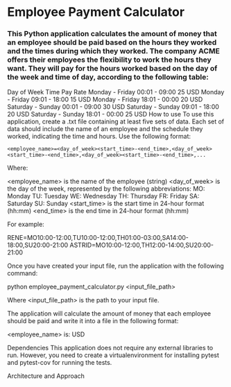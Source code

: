 # Employee Payment Calculator

### This Python application calculates the amount of money that an employee should be paid based on the hours they worked and the times during which they worked. The company ACME offers their employees the flexibility to work the hours they want. They will pay for the hours worked based on the day of the week and time of day, according to the following table:

Day of Week	Time	Pay Rate
Monday - Friday	00:01 - 09:00	25 USD
Monday - Friday	09:01 - 18:00	15 USD
Monday - Friday	18:01 - 00:00	20 USD
Saturday - Sunday	00:01 - 09:00	30 USD
Saturday - Sunday	09:01 - 18:00	20 USD
Saturday - Sunday	18:01 - 00:00	25 USD
How to use
To use this application, create a .txt file containing at least five sets of data. Each set of data should include the name of an employee and the schedule they worked, indicating the time and hours. Use the following format:

```
<employee_name>=<day_of_week><start_time>-<end_time>,<day_of_week><start_time>-<end_time>,<day_of_week><start_time>-<end_time>,...
```
Where:

<employee_name> is the name of the employee (string)
<day_of_week> is the day of the week, represented by the following abbreviations:
MO: Monday
TU: Tuesday
WE: Wednesday
TH: Thursday
FR: Friday
SA: Saturday
SU: Sunday
<start_time> is the start time in 24-hour format (hh:mm)
<end_time> is the end time in 24-hour format (hh:mm)

For example:

RENE=MO10:00-12:00,TU10:00-12:00,TH01:00-03:00,SA14:00-18:00,SU20:00-21:00
ASTRID=MO10:00-12:00,TH12:00-14:00,SU20:00-21:00

Once you have created your input file, run the application with the following command:


python employee_payment_calculator.py <input_file_path>

Where <input_file_path> is the path to your input file.

The application will calculate the amount of money that each employee should be paid and write it into a file in the following format:

<employee_name> is: <amount> USD

Dependencies
This application does not require any external libraries to run. However, you need to create a virtualenvironment for installing pytest and pytest-cov for running the tests. 

Architecture and Approach